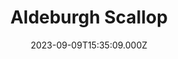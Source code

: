 ---
date: 2023-09-09T15:35:09.000Z
title: Aldeburgh Scallop
latitude: 52.1605305529261
longitude: 1.605845788328788
category: checkin
---